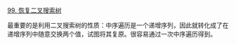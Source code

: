 [99. 恢复二叉搜索树](https://leetcode-cn.com/problems/recover-binary-search-tree/)

最重要的是利用二叉搜索树的性质：中序遍历是一个递增序列，因此就转化成了在递增序列中随意交换两个值，试图将其复原。很容易通过一次中序遍历得到。